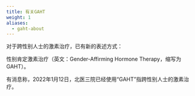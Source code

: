```yaml
---
title: 有关GAHT
weight: 1
aliases:
  - gaht-about
---
```


对于跨性别人士的激素治疗，已有新的表述方式：

性别肯定激素治疗（英文：Gender-Affirming Hormone Therapy，缩写为 GAHT）。

有消息称，2022年1月12日，北医三院已经使用“GAHT”指跨性别人士的激素治疗。
